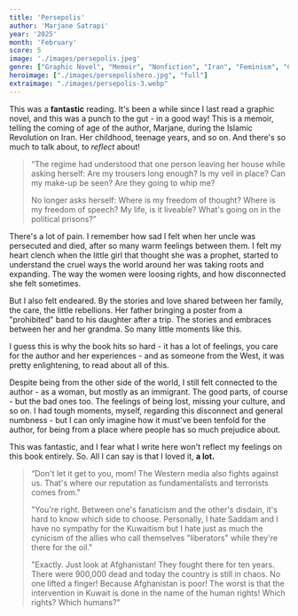 ```yaml
---
title: 'Persepolis'
author: 'Marjane Satrapi'
year: '2025'
month: 'February'
score: 5
image: './images/persepolis.jpeg'
genre: ["Graphic Novel", "Memoir", "Nonfiction", "Iran", "Feminism", "Coming of Age" ]
heroimage: ["./images/persepolishero.jpg", "full"]
extraimage: "./images/persepolis-3.webp"
---
```


This was a **fantastic** reading. It's been a while since I last read a graphic novel, and this was a punch to the gut - in a good way!
This is a memoir, telling the coming of age of the author, Marjane, during the Islamic Revolution on Iran. Her childhood, teenage years, and so on. And there's so much to talk about, to _reflect_ about!

> “The regime had understood that one person leaving her house while asking herself:
Are my trousers long enough?
Is my veil in place?
Can my make-up be seen?
Are they going to whip me?
>
> No longer asks herself:
Where is my freedom of thought?
Where is my freedom of speech?
My life, is it liveable?
What's going on in the political prisons?” 

There's a lot of pain. I remember how sad I felt when her uncle was persecuted and died, after so many warm feelings between them. I felt my heart clench when the little girl that thought she was a prophet, started to understand the cruel ways the world around her was taking roots and expanding. The way the women were loosing rights, and how disconnected she felt sometimes.

But I also felt endeared. By the stories and love shared between her family, the care, the little rebellions. Her father bringing a poster from a "prohibited" band to his daughter after a trip. The stories and embraces between her and her grandma. So many little moments like this.

I guess this is why the book hits so hard - it has a lot of feelings, you care for the author and her experiences - and as someone from the West, it was pretty enlightening, to read about all of this.

Despite being from the other side of the world, I still felt connected to the author - as a woman, but mostly as an immigrant. The good parts, of course - but the bad ones too. The feelings of being lost, missing your culture, and so on. I had tough moments, myself, regarding this disconnect and general numbness - but I can only imagine how it must've been tenfold for the author, for being from a place where people has so much prejudice about.

This was fantastic, and I fear what I write here won't reflect my feelings on this book entirely. So. All I can say is that I loved it, **a lot.**

> “Don't let it get to you, mom! The Western media also fights against us. That's where our reputation as fundamentalists and terrorists comes from."
>
> "You're right. Between one's fanaticism and the other's disdain, it's hard to know which side to choose. Personally, I hate Saddam and I have no sympathy for the Kuwaitism but I hate just as much the cynicism of the allies who call themselves "liberators" while they're there for the oil."
> 
> "Exactly. Just look at Afghanistan! They fought there for ten years. There were 900,000 dead and today the country is still in chaos. No one lifted a finger! Because Afghanistan is poor! The worst is that the intervention in Kuwait is done in the name of the human rights! Which rights? Which humans?"